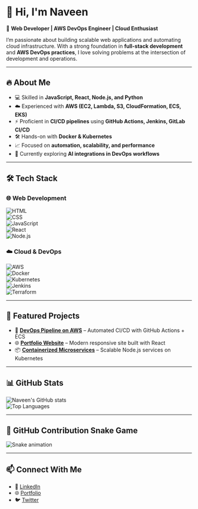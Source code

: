 # 👋 Hi, I'm Naveen  

🚀 **Web Developer | AWS DevOps Engineer | Cloud Enthusiast**  

I’m passionate about building scalable web applications and automating cloud infrastructure. With a strong foundation in **full-stack development** and **AWS DevOps practices**, I love solving problems at the intersection of development and operations.  

---

## 🔥 About Me  
- 💻 Skilled in **JavaScript, React, Node.js, and Python**  
- ☁️ Experienced with **AWS (EC2, Lambda, S3, CloudFormation, ECS, EKS)**  
- ⚡ Proficient in **CI/CD pipelines** using **GitHub Actions, Jenkins, GitLab CI/CD**  
- 🛠️ Hands-on with **Docker & Kubernetes**  
- 📈 Focused on **automation, scalability, and performance**  
- 🌱 Currently exploring **AI integrations in DevOps workflows**  

---

## 🛠️ Tech Stack  

### 🌐 Web Development  
![HTML](https://img.shields.io/badge/HTML5-E34F26?style=for-the-badge&logo=html5&logoColor=white)  
![CSS](https://img.shields.io/badge/CSS3-1572B6?style=for-the-badge&logo=css3&logoColor=white)  
![JavaScript](https://img.shields.io/badge/JavaScript-F7DF1E?style=for-the-badge&logo=javascript&logoColor=black)  
![React](https://img.shields.io/badge/React-20232A?style=for-the-badge&logo=react&logoColor=61DAFB)  
![Node.js](https://img.shields.io/badge/Node.js-43853D?style=for-the-badge&logo=node-dot-js&logoColor=white)  

### ☁️ Cloud & DevOps  
![AWS](https://img.shields.io/badge/AWS-FF9900?style=for-the-badge&logo=amazon-aws&logoColor=white)  
![Docker](https://img.shields.io/badge/Docker-2496ED?style=for-the-badge&logo=docker&logoColor=white)  
![Kubernetes](https://img.shields.io/badge/Kubernetes-326CE5?style=for-the-badge&logo=kubernetes&logoColor=white)  
![Jenkins](https://img.shields.io/badge/Jenkins-D24939?style=for-the-badge&logo=jenkins&logoColor=white)  
![Terraform](https://img.shields.io/badge/Terraform-623CE4?style=for-the-badge&logo=terraform&logoColor=white)  

---

## 🚀 Featured Projects  
- 🔗 [**DevOps Pipeline on AWS**](#) – Automated CI/CD with GitHub Actions + ECS  
- 🌐 [**Portfolio Website**](#) – Modern responsive site built with React  
- 📦 [**Containerized Microservices**](#) – Scalable Node.js services on Kubernetes  

---

## 📊 GitHub Stats  
![Naveen's GitHub stats](https://github-readme-stats.vercel.app/api?username=YOUR_GITHUB_USERNAME&show_icons=true&theme=radical)  
![Top Languages](https://github-readme-stats.vercel.app/api/top-langs/?username=YOUR_GITHUB_USERNAME&layout=compact&theme=radical)  

---

## 🐍 GitHub Contribution Snake Game  

![Snake animation](https://github.com/YOUR_GITHUB_USERNAME/YOUR_GITHUB_USERNAME/blob/output/github-contribution-grid-snake.svg)  

---

## 📫 Connect With Me  
- 💼 [LinkedIn](#)  
- 🌐 [Portfolio](#)  
- 🐦 [Twitter](#)  
